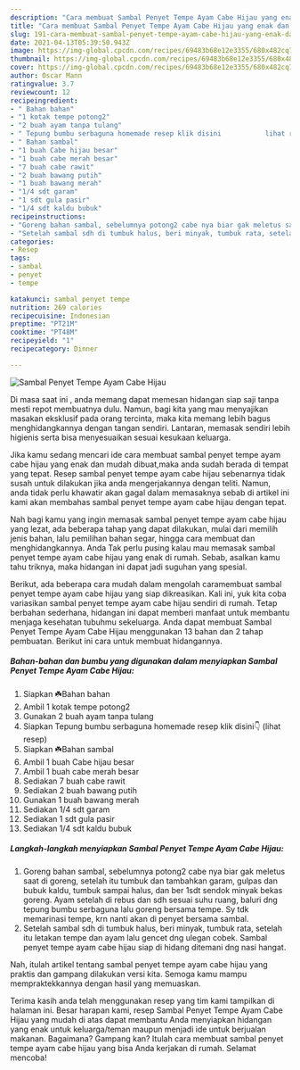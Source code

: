 ```yaml
---
description: "Cara membuat Sambal Penyet Tempe Ayam Cabe Hijau yang enak dan Mudah Dibuat"
title: "Cara membuat Sambal Penyet Tempe Ayam Cabe Hijau yang enak dan Mudah Dibuat"
slug: 191-cara-membuat-sambal-penyet-tempe-ayam-cabe-hijau-yang-enak-dan-mudah-dibuat
date: 2021-04-13T05:39:50.943Z
image: https://img-global.cpcdn.com/recipes/69483b68e12e3355/680x482cq70/sambal-penyet-tempe-ayam-cabe-hijau-foto-resep-utama.jpg
thumbnail: https://img-global.cpcdn.com/recipes/69483b68e12e3355/680x482cq70/sambal-penyet-tempe-ayam-cabe-hijau-foto-resep-utama.jpg
cover: https://img-global.cpcdn.com/recipes/69483b68e12e3355/680x482cq70/sambal-penyet-tempe-ayam-cabe-hijau-foto-resep-utama.jpg
author: Oscar Mann
ratingvalue: 3.7
reviewcount: 12
recipeingredient:
- " Bahan bahan"
- "1 kotak tempe potong2"
- "2 buah ayam tanpa tulang"
- " Tepung bumbu serbaguna homemade resep klik disini           lihat resep"
- " Bahan sambal"
- "1 buah Cabe hijau besar"
- "1 buah cabe merah besar"
- "7 buah cabe rawit"
- "2 buah bawang putih"
- "1 buah bawang merah"
- "1/4 sdt garam"
- "1 sdt gula pasir"
- "1/4 sdt kaldu bubuk"
recipeinstructions:
- "Goreng bahan sambal, sebelumnya potong2 cabe nya biar gak meletus saat di goreng, setelah itu tumbuk dan tambahkan garam, gulpas dan bubuk kaldu, tumbuk sampai halus, dan ber 1sdt sendok minyak bekas goreng. Ayam setelah di rebus dan sdh sesuai suhu ruang, baluri dng tepung bumbu serbaguna lalu goreng bersama tempe. Sy tdk memarinasi tempe, krn nanti akan di penyet bersama sambal."
- "Setelah sambal sdh di tumbuk halus, beri minyak, tumbuk rata, setelah itu letakan tempe dan ayam lalu gencet dng ulegan cobek. Sambal penyet tempe ayam cabe hijau siap di hidang ditemani dng nasi hangat."
categories:
- Resep
tags:
- sambal
- penyet
- tempe

katakunci: sambal penyet tempe 
nutrition: 269 calories
recipecuisine: Indonesian
preptime: "PT21M"
cooktime: "PT48M"
recipeyield: "1"
recipecategory: Dinner

---
```



![Sambal Penyet Tempe Ayam Cabe Hijau](https://img-global.cpcdn.com/recipes/69483b68e12e3355/680x482cq70/sambal-penyet-tempe-ayam-cabe-hijau-foto-resep-utama.jpg)

Di masa  saat ini , anda memang dapat memesan hidangan siap saji tanpa mesti repot membuatnya dulu. Namun, bagi kita yang mau menyajikan masakan eksklusif pada orang tercinta, maka kita memang lebih bagus menghidangkannya dengan tangan sendiri. Lantaran, memasak sendiri lebih higienis serta bisa menyesuaikan sesuai kesukaan keluarga.

Jika kamu sedang mencari ide cara membuat sambal penyet tempe ayam cabe hijau yang enak dan mudah dibuat,maka anda sudah berada di tempat yang tepat. Resep sambal penyet tempe ayam cabe hijau  sebenarnya tidak susah untuk dilakukan jika anda mengerjakannya dengan teliti. Namun, anda tidak perlu khawatir akan gagal dalam memasaknya 
sebab di artikel ini kami akan membahas sambal penyet tempe ayam cabe hijau dengan tepat.  



Nah bagi kamu yang ingin memasak sambal penyet tempe ayam cabe hijau yang lezat, ada beberapa tahap yang dapat dilakukan, mulai dari memilih jenis bahan, lalu pemilihan bahan segar, hingga cara membuat dan menghidangkannya. Anda Tak perlu pusing kalau mau memasak sambal penyet tempe ayam cabe hijau yang enak di rumah. Sebab, asalkan kamu  tahu triknya, maka hidangan ini dapat jadi suguhan yang spesial.

Berikut, ada beberapa cara mudah dalam mengolah caramembuat sambal penyet tempe ayam cabe hijau yang siap dikreasikan. Kali ini, yuk kita coba variasikan sambal penyet tempe ayam cabe hijau sendiri di rumah. Tetap berbahan sederhana, hidangan ini dapat memberi manfaat untuk membantu menjaga kesehatan tubuhmu sekeluarga. Anda dapat membuat Sambal Penyet Tempe Ayam Cabe Hijau menggunakan 13 bahan dan 2 tahap pembuatan. Berikut ini cara untuk membuat hidangannya.

<!--inarticleads1-->

##### Bahan-bahan dan bumbu yang digunakan dalam menyiapkan Sambal Penyet Tempe Ayam Cabe Hijau:

1. Siapkan  ☘️Bahan bahan
1. Ambil 1 kotak tempe potong2
1. Gunakan 2 buah ayam tanpa tulang
1. Siapkan  Tepung bumbu serbaguna homemade resep klik disini👇           (lihat resep)
1. Siapkan  ☘️Bahan sambal
1. Ambil 1 buah Cabe hijau besar
1. Ambil 1 buah cabe merah besar
1. Sediakan 7 buah cabe rawit
1. Sediakan 2 buah bawang putih
1. Gunakan 1 buah bawang merah
1. Sediakan 1/4 sdt garam
1. Sediakan 1 sdt gula pasir
1. Sediakan 1/4 sdt kaldu bubuk




<!--inarticleads2-->

##### Langkah-langkah menyiapkan Sambal Penyet Tempe Ayam Cabe Hijau:

1. Goreng bahan sambal, sebelumnya potong2 cabe nya biar gak meletus saat di goreng, setelah itu tumbuk dan tambahkan garam, gulpas dan bubuk kaldu, tumbuk sampai halus, dan ber 1sdt sendok minyak bekas goreng. Ayam setelah di rebus dan sdh sesuai suhu ruang, baluri dng tepung bumbu serbaguna lalu goreng bersama tempe. Sy tdk memarinasi tempe, krn nanti akan di penyet bersama sambal.
1. Setelah sambal sdh di tumbuk halus, beri minyak, tumbuk rata, setelah itu letakan tempe dan ayam lalu gencet dng ulegan cobek. Sambal penyet tempe ayam cabe hijau siap di hidang ditemani dng nasi hangat.




Nah, itulah artikel tentang  sambal penyet tempe ayam cabe hijau  yang praktis dan gampang dilakukan versi kita. Semoga kamu mampu mempraktekkannya dengan hasil yang memuaskan. 

Terima kasih anda telah menggunakan resep yang tim kami tampilkan di halaman ini. Besar harapan kami, resep  Sambal Penyet Tempe Ayam Cabe Hijau yang mudah di atas dapat membantu Anda menyiapkan hidangan yang enak untuk keluarga/teman maupun menjadi ide untuk berjualan makanan. Bagaimana? Gampang kan? Itulah cara membuat sambal penyet tempe ayam cabe hijau yang bisa Anda kerjakan di rumah. Selamat mencoba!

